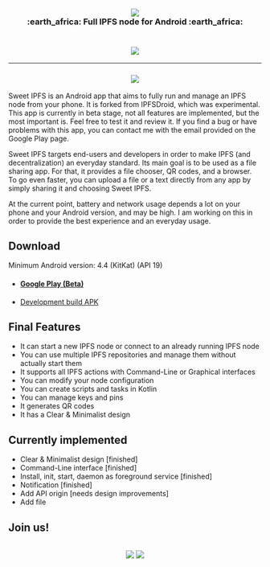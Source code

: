 <h3 align="center">
    <img src="https://i.imgur.com/YM1XneZ.png"/>
    <br>
    :earth_africa: Full IPFS node for Android :earth_africa:
    <br><br><br>
    <a href="https://play.google.com/store/apps/details?id=fr.rhaz.ipfs.sweet"><img src="http://ligi.de/img/play_badge.png"/></a>
</h3>

<hr>

<h3 align="center">
    <a href="https://i.imgur.com/GzlgQdy.jpg"><img src="https://i.imgur.com/GzlgQdyl.jpg"/></a>
</h3>

Sweet IPFS is an Android app that aims to fully run and manage an IPFS node from your phone.
It is forked from IPFSDroid, which was experimental. This app is currently in beta stage, not all features are implemented, but the most important is. Feel free to test it and review it. If you find a bug or have problems with this app, you can contact me with the email provided on the Google Play page.

Sweet IPFS targets end-users and developers in order to make IPFS (and decentralization) an everyday standard.
Its main goal is to be used as a file sharing app. For that, it provides a file chooser, QR codes, and a browser. To go even faster, you can upload a file or a text directly from any app by simply sharing it and choosing Sweet IPFS.

At the current point, battery and network usage depends a lot on your phone and your Android version, and may be high. I am working on this in order to provide the best experience and an everyday usage.

## Download

Minimum Android version: 4.4 (KitKat) (API 19)

- #### [Google Play (Beta)](https://play.google.com/store/apps/details?id=fr.rhaz.ipfs.sweet)

- [Development build APK](https://github.com/RHazDev/Sweet-IPFS/raw/master/app/apk/sweetipfs-0.1.3-debug.apk)

## Final Features
- It can start a new IPFS node or connect to an already running IPFS node
- You can use multiple IPFS repositories and manage them without actually start them
- It supports all IPFS actions with Command-Line or Graphical interfaces
- You can modify your node configuration
- You can create scripts and tasks in Kotlin
- You can manage keys and pins
- It generates QR codes
- It has a Clear & Minimalist design

## Currently implemented
- Clear & Minimalist design [finished]
- Command-Line interface [finished]
- Install, init, start, daemon as foreground service [finished]
- Notification [finished]
- Add API origin [needs design improvements]
- Add file

## Join us!

<h2 align="center">
    <a href="https://steemit.com/ipfs/@hazae41/sweet-ipfs-full-ipfs-node-for-android"><img src="https://steemitimages.com/DQmUGojp38u9sSMvPhXTqHGC1TqbG9ixDAb6gAKSdRhMuaR/steemit%20(1).png"/></a>
    <a href="https://discord.gg/ttVYe8S"><img src="https://i.imgur.com/aT9BaNV.png"/></a>
</h2>
